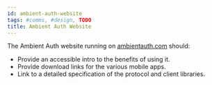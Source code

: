 ```yaml
---
id: ambient-auth-website
tags: #comms, #design, TODO
title: Ambient Auth Website
---
```


The Ambient Auth website running on [ambientauth.com](http://ambientauth.com) should:

* Provide an accessible intro to the benefits of using it.
* Provide download links for the various mobile apps.
* Link to a detailed specification of the protocol and client libraries.